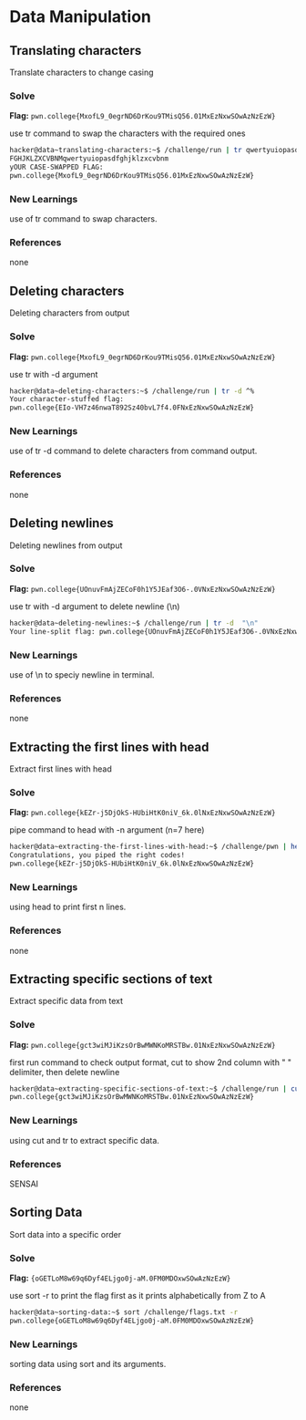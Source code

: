 # Data Manipulation

## Translating characters
Translate characters to change casing

### Solve
**Flag:** `pwn.college{MxofL9_0egrND6DrKou9TMisQ56.01MxEzNxwSOwAzNzEzW}`

use tr command to swap the characters with the required ones

```bash
hacker@data~translating-characters:~$ /challenge/run | tr qwertyuiopasdfghjklzxcvbnmQWERTYUIOPASDFGHJKLZXCVBNM QWERTYUIOPASD
FGHJKLZXCVBNMqwertyuiopasdfghjklzxcvbnm
yOUR CASE-SWAPPED FLAG:
pwn.college{MxofL9_0egrND6DrKou9TMisQ56.01MxEzNxwSOwAzNzEzW}
```

### New Learnings
use of tr command to swap characters.

### References 
none

## Deleting characters
Deleting characters from output

### Solve
**Flag:** `pwn.college{MxofL9_0egrND6DrKou9TMisQ56.01MxEzNxwSOwAzNzEzW}`

use tr with -d argument

```bash
hacker@data~deleting-characters:~$ /challenge/run | tr -d ^%
Your character-stuffed flag:
pwn.college{EIo-VH7z46nwaT892Sz40bvL7f4.0FNxEzNxwSOwAzNzEzW}
```

### New Learnings
use of tr -d command to delete characters from command output.

### References 
none

## Deleting newlines
Deleting newlines from output

### Solve
**Flag:** `pwn.college{UOnuvFmAjZECoF0h1Y5JEaf3O6-.0VNxEzNxwSOwAzNzEzW}`

use tr with -d argument to delete newline (\n)

```bash
hacker@data~deleting-newlines:~$ /challenge/run | tr -d  "\n"
Your line-split flag: pwn.college{UOnuvFmAjZECoF0h1Y5JEaf3O6-.0VNxEzNxwSOwAzNzEzW}
```

### New Learnings
use of \n to speciy newline in terminal.

### References 
none

## Extracting the first lines with head
Extract first lines with head

### Solve
**Flag:** `pwn.college{kEZr-j5DjOkS-HUbiHtK0niV_6k.0lNxEzNxwSOwAzNzEzW}`

pipe command to head with -n argument (n=7 here)

```bash
hacker@data~extracting-the-first-lines-with-head:~$ /challenge/pwn | head -7 | /challenge/college 
Congratulations, you piped the right codes!
pwn.college{kEZr-j5DjOkS-HUbiHtK0niV_6k.0lNxEzNxwSOwAzNzEzW}
```

### New Learnings
using head to print first n lines.

### References 
none

## Extracting specific sections of text
Extract specific data from text

### Solve
**Flag:** `pwn.college{gct3wiMJiKzsOrBwMWNKoMRSTBw.01NxEzNxwSOwAzNzEzW}`

first run command to check output format, cut to show 2nd column with " " delimiter, then delete newline

```bash
hacker@data~extracting-specific-sections-of-text:~$ /challenge/run | cut -d ' ' -f 2 | tr -d '\n'
pwn.college{gct3wiMJiKzsOrBwMWNKoMRSTBw.01NxEzNxwSOwAzNzEzW}
```

### New Learnings
using cut and tr to extract specific data.

### References 
SENSAI

## Sorting Data
Sort data into a specific order

### Solve
**Flag:** `{oGETLoM8w69q6Dyf4ELjgo0j-aM.0FM0MDOxwSOwAzNzEzW}`

use sort -r to print the flag first as it prints alphabetically from Z to A

```bash
hacker@data~sorting-data:~$ sort /challenge/flags.txt -r
pwn.college{oGETLoM8w69q6Dyf4ELjgo0j-aM.0FM0MDOxwSOwAzNzEzW}
```

### New Learnings
sorting data using sort and its arguments.

### References 
none
